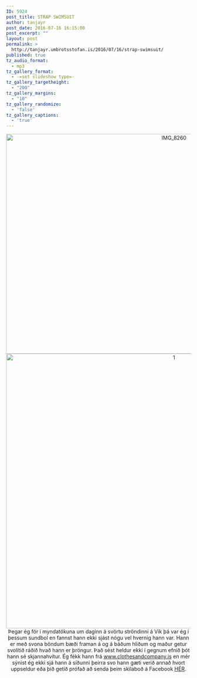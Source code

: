 ```yaml
---
ID: 5924
post_title: STRAP SWIMSUIT
author: tanjayr
post_date: 2016-07-16 16:15:00
post_excerpt: ""
layout: post
permalink: >
  http://tanjayr.umbrotsstofan.is/2016/07/16/strap-swimsuit/
published: true
tz_audio_format:
  - mp3
tz_gallery_format:
  - -=set slideshow type=-
tz_gallery_targetheight:
  - "200"
tz_gallery_margins:
  - "10"
tz_gallery_randomize:
  - 'false'
tz_gallery_captions:
  - 'true'
---
```

<p style="text-align: center;"><img class="aligncenter size-large wp-image-5925" src="http://www.tanjayr.com/wp-content/uploads/2016/07/IMG_8260-1024x683.jpg" alt="IMG_8260" width="900" height="600" />
<img class="aligncenter size-large wp-image-5927" src="http://www.tanjayr.com/wp-content/uploads/2016/07/1-1024x853.jpg" alt="1" width="900" height="750" />Þegar ég fór í myndatökuna um daginn á svörtu ströndinni á Vík þá var ég í þessum sundbol en fannst hann ekki sjást nógu vel hvernig hann var. Hann er með svona böndum bæði framan á og á báðum hliðum og maður getur svolítið ráðið hvað hann er þröngur. Það sést heldur ekki í gegnum efnið þót hann sé skjannahvítur. Ég fékk hann frá <a href="http://clothesandcompany.is/" target="_blank">www.clothesandcompany.is</a> en mér sýnist ég ekki sjá hann á síðunni þeirra svo hann gæti verið annað hvort uppseldur eða þið getið prófað að senda þeim skilaboð á Facebook <a href="https://www.facebook.com/clothesncompany/?fref=ts" target="_blank">HÉR</a>.</p>